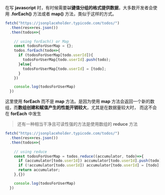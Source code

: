 在写 **javascript** 时，有时候需要**以键值分组的格式提供数据**，大多数开发者会使用 **.forEach()** 方法或者 **map()** 方法，类似于这样的方式。

```js
fetch("https://jsonplaceholder.typicode.com/todos/")
  .then(res=>res.json())
  .then(todos=>{
    
    // using forEach() or Map
    const todosForUserMap = {};
    todos.forEach(todo=>{
      if (todosForUserMap[todo.userId]){
        todosForUserMap[todo.userId].push(todo);  
      }else{
        todosForUserMap[todo.userId] = [todo];
      }  
    })

    console.log(todosForUserMap)
  })
```

这里使用 **forEach** 而不是 **map** 方法。是因为使用 **map** 方法会返回一个新的数组，而**数组创建和赋值产生的性能开销较大**，尤其是在数据量较大时， 而这不会在 **forEach** 中发生

> 还有一种相当干净且可读性强的方法是使用数组的 **reduce** 方法

```js
fetch("https://jsonplaceholder.typicode.com/todos/")
  .then(res=>res.json())
  .then(todos=>{
    
    // using reduce
    const todosForUserMap = todos.reduce((accumulator, todo)=>{
      if (accumulator[todo.userId]) accumulator[todo.userId].push(todo);
      if (!accumulator[todo.userId]) accumulator[todo.userId] = [todo];
      return accumulator;
    },{})

    console.log(todosForUserMap)
  })
```

